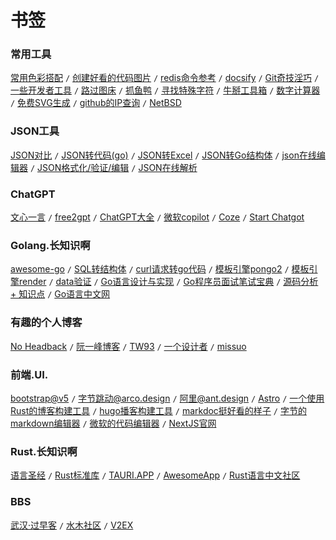 # 书签

### 常用工具

[常用色彩搭配](http://tool.c7sky.com/webcolor/) `/` [创建好看的代码图片](https://ray.so/) `/` [redis命令参考](http://doc.redisfans.com/) `/` [docsify](https://docsify.js.org/) `/` [Git奇技淫巧](https://github.com/521xueweihan/git-tips) `/` [一些开发者工具](https://dev.com.cn/tools) `/` [路过图床](https://imgse.com/) `/` [抓鱼鸭](https://www.zhuayuya.com/) `/` [寻找特殊字符](https://copychar.cc/) `/` [牛掰工具箱](https://10015.io/) `/` [数字计算器](https://numpad.io/docs) `/` [免费SVG生成](https://iconce.com/) `/` [github的IP查询](https://sites.ipaddress.com/www.github.com/) `/` [NetBSD](https://www.netbsd.org/)


### JSON工具

[JSON对比](https://jsondiff.org/) `/` [JSON转代码(go)](https://app.quicktype.io) `/` [JSON转Excel](http://www.esjson.com/jsontoexcel.html) `/` [JSON转Go结构体](https://mholt.github.io/json-to-go/) `/` [json在线编辑器](https://crackeer.github.io/page/json.html) `/` [JSON格式化/验证/编辑](https://www.jsont.run/) `/` [JSON在线解析](https://www.json.cn/)

### ChatGPT

[文心一言](https://yiyan.baidu.com/) `/` [free2gpt](https://chato.free2gpt.xyz/)  `/` [ChatGPT大全](https://codenews.cc/ai) `/` [微软copilot](https://copilot.microsoft.com/) `/` [Coze](https://www.coze.com/)
`/` [Start Chatgot](https://start.chatgot.io/)

### Golang.长知识啊

[awesome-go](https://awesome-go.com) `/` [SQL转结构体](https://www.devtool.com/sql2go.html) `/` [curl请求转go代码](https://mholt.github.io/curl-to-go/) `/` [模板引擎pongo2](http://github.com/flosch/pongo2) `/` [模板引擎render](https://github.com/unrolled/render) `/` [data验证](https://github.com/gookit/validate) `/` [Go语言设计与实现](https://draveness.me/golang/) `/` [Go程序员面试笔试宝典](https://github.com/qcrao/Go-Questions) `/` [源码分析 + 知识点](https://github.com/cch123/golang-notes) `/` [Go语言中文网](https://studygolang.com/)

### 有趣的个人博客

[No Headback](https://xargin.com) `/` [阮一峰博客](https://www.ruanyifeng.com/) `/` [TW93](https://tw93.fun/) `/` [一个设计者](https://paulstamatiou.com/) `/` [missuo](https://missuo.me/)

### 前端.UI.

[bootstrap@v5](https://getbootstrap.com/) `/` [字节跳动@arco.design](https://arco.design/) `/` [阿里@ant.design](https://ant.design/index-cn) `/` [Astro](https://astro.build/) `/`  [一个使用Rust的博客构建工具](https://rspress.dev/) `/` [hugo播客构建工具](https://gohugo.io/) `/` [markdoc挺好看的样子](https://markdoc.dev/) `/` [字节的markdown编辑器](https://github.com/bytedance/bytemd) `/` [微软的代码编辑器](https://microsoft.github.io/monaco-editor/) `/` [NextJS官网](https://www.nextjs.cn/)

### Rust.长知识啊

[语言圣经](https://course.rs/about-book.html) `/` [Rust标准库](https://doc.rust-lang.org/std/index.html) `/` [TAURI.APP](https://tauri.app/zh-cn/) `/` [AwesomeApp](https://awesomeapp.org/) `/` [Rust语言中文社区](https://rustcc.cn/)


### BBS

[武汉·过早客](https://www.guozaoke.com/) `/` [水木社区](https://www.newsmth.net/) `/` [V2EX](https://v2ex.com/)

